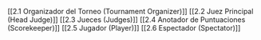 [[2.1 Organizador del Torneo (Tournament Organizer)]]
[[2.2 Juez Principal (Head Judge)]]
[[2.3 Jueces (Judges)]]
[[2.4 Anotador de Puntuaciones (Scorekeeper)]]
[[2.5 Jugador (Player)]]
[[2.6 Espectador (Spectator)]]
